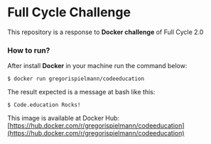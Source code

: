 # Full Cycle Challenge

This repository is a response to **Docker challenge** of Full Cycle 2.0

### How to run?

After install **Docker** in your machine run the command below:

```
$ docker run gregorispielmann/codeeducation

```

The result expected is a message at bash like this:

```
$ Code.education Rocks!

```

This image is available at Docker Hub: [https://hub.docker.com/r/gregorispielmann/codeeducation](https://hub.docker.com/r/gregorispielmann/codeeducation)